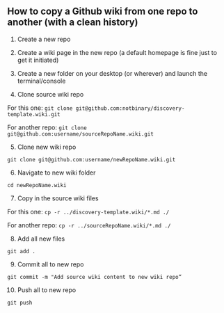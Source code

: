 ## How to copy a Github wiki from one repo to another (with a clean history)

1. Create a new repo

2. Create a wiki page in the new repo (a default homepage is fine just to get it initiated)

3. Create a new folder on your desktop (or wherever) and launch the terminal/console

4. Clone source wiki repo

For this one:
`git clone git@github.com:notbinary/discovery-template.wiki.git`

For another repo:
`git clone git@github.com:username/sourceRepoName.wiki.git`

5. Clone new wiki repo

`git clone git@github.com:username/newRepoName.wiki.git`

6. Navigate to new wiki folder

`cd newRepoName.wiki`

7. Copy in the source wiki files

For this one:
`cp -r ../discovery-template.wiki/*.md ./`

For another repo:
`cp -r ../sourceRepoName.wiki/*.md ./`

8. Add all new files

`git add .`

9. Commit all to new repo

`git commit -m "Add source wiki content to new wiki repo“`

10. Push all to new repo

`git push`